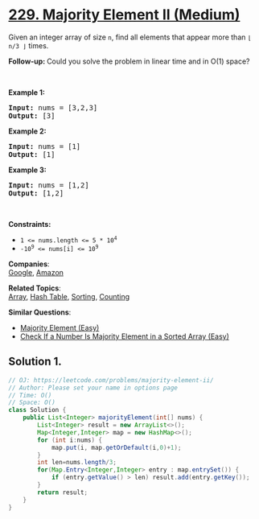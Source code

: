 # [229. Majority Element II (Medium)](https://leetcode.com/problems/majority-element-ii/)

<p>Given an integer array of size <code>n</code>, find all elements that appear more than <code>⌊ n/3 ⌋</code> times.</p>

<p><strong>Follow-up: </strong>Could you solve the problem&nbsp;in linear time and in O(1) space?</p>

<p>&nbsp;</p>
<p><strong>Example 1:</strong></p>

<pre><strong>Input:</strong> nums = [3,2,3]
<strong>Output:</strong> [3]
</pre>

<p><strong>Example 2:</strong></p>

<pre><strong>Input:</strong> nums = [1]
<strong>Output:</strong> [1]
</pre>

<p><strong>Example 3:</strong></p>

<pre><strong>Input:</strong> nums = [1,2]
<strong>Output:</strong> [1,2]
</pre>

<p>&nbsp;</p>
<p><strong>Constraints:</strong></p>

<ul>
	<li><code>1 &lt;= nums.length &lt;= 5 * 10<sup>4</sup></code></li>
	<li><code>-10<sup>9</sup> &lt;= nums[i] &lt;= 10<sup>9</sup></code></li>
</ul>

**Companies**:  
[Google](https://leetcode.com/company/google), [Amazon](https://leetcode.com/company/amazon)

**Related Topics**:  
[Array](https://leetcode.com/tag/array/), [Hash Table](https://leetcode.com/tag/hash-table/), [Sorting](https://leetcode.com/tag/sorting/), [Counting](https://leetcode.com/tag/counting/)

**Similar Questions**:

- [Majority Element (Easy)](https://leetcode.com/problems/majority-element/)
- [Check If a Number Is Majority Element in a Sorted Array (Easy)](https://leetcode.com/problems/check-if-a-number-is-majority-element-in-a-sorted-array/)

## Solution 1.

```Java
// OJ: https://leetcode.com/problems/majority-element-ii/
// Author: Please set your name in options page
// Time: O()
// Space: O()
class Solution {
    public List<Integer> majorityElement(int[] nums) {
        List<Integer> result = new ArrayList<>();
        Map<Integer,Integer> map = new HashMap<>();
        for (int i:nums) {
            map.put(i, map.getOrDefault(i,0)+1);
        }
        int len=nums.length/3;
        for(Map.Entry<Integer,Integer> entry : map.entrySet()) {
            if (entry.getValue() > len) result.add(entry.getKey());
        }
        return result;
    }
}

```

